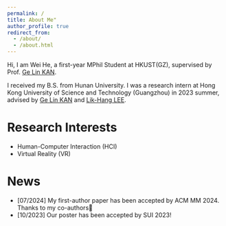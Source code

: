 ```yaml
---
permalink: /
title: About Me"
author_profile: true
redirect_from: 
  - /about/
  - /about.html
---
```


Hi, I am Wei He, a first-year MPhil Student at HKUST(GZ), supervised by Prof. [Ge Lin KAN](https://facultyprofiles.hkust-gz.edu.cn/faculty-personal-page/KAN-GeLin/gelin).

I received my B.S. from Hunan University. I was a research intern at Hong Kong University of Science and Technology (Guangzhou) in 2023 summer, advised by [Ge Lin KAN](https://facultyprofiles.hkust-gz.edu.cn/faculty-personal-page/KAN-GeLin/gelin) and [Lik-Hang LEE](https://www.lhlee.com/).

Research Interests
======
- Human-Computer Interaction (HCI)
- Virtual Reality (VR)

News
======
- [07/2024] My first-author paper has been accepted by ACM MM 2024. Thanks to my co-authors🎉
- [10/2023] Our poster has been accepted by SUI 2023!

